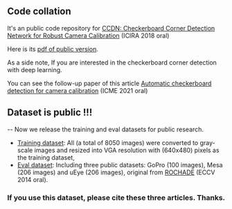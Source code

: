 ## Code collation
It's an public code repository for [CCDN: Checkerboard Corner Detection Network for Robust Camera Calibration](https://link.springer.com/chapter/10.1007/978-3-319-97589-4_27) (ICIRA 2018 oral)

Here is its [pdf of public version](https://arxiv.org/abs/2302.05097).

As a side note, If you are interested in the checkerboard corner detection with deep learning. 

You can see the follow-up paper of this article [Automatic checkerboard detection for camera calibration](https://ieeexplore.ieee.org/document/9428389)  (ICME 2021 oral)

## Dataset is public !!!
-- Now we release the training and eval datasets for public research.
- [Training dataset](https://huggingface.co/datasets/benchen4395/CCDN_training_dataset): All (a total of 8050 images) were converted to gray-scale images and resized into VGA resolution with (640x480) pixels as the training dataset,
- [Eval dataset](https://huggingface.co/datasets/benchen4395/CCDN_eval_dataset): Including three public datasets: GoPro (100 images), Mesa (206 images) and uEye (206 images), original from [ROCHADE](https://link.springer.com/chapter/10.1007/978-3-319-10593-2_50) (ECCV 2014 oral).

### __If you use this dataset, please cite these three articles. Thanks.__
